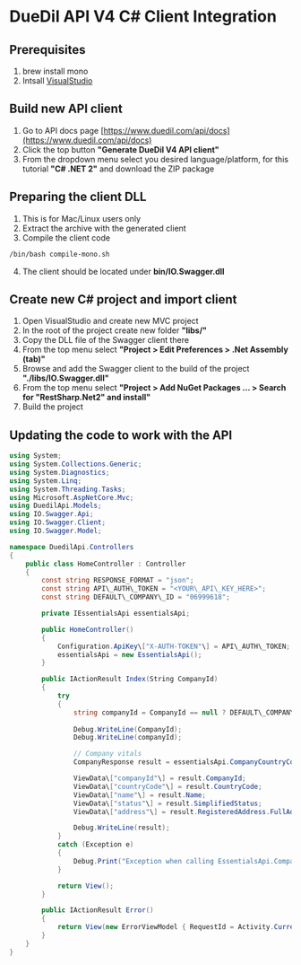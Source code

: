 # DueDil API V4 C# Client Integration

Prerequisites
-------------
1. brew install mono
2. Intsall [VisualStudio](https://docs.microsoft.com/en-us/visualstudio/mac/installation)

Build new API client
--------------------

1.  Go to API docs page [https://www.duedil.com/api/docs](https://www.duedil.com/api/docs)
2.  Click the top button **"Generate DueDil V4 API client"**
3.  From the dropdown menu select you desired language/platform, for this tutorial **"C# .NET 2"** and download the ZIP package

Preparing the client DLL
------------------------

1.  This is for Mac/Linux users only
2.  Extract the archive with the generated client
3.  Compile the client code  
      
```bash
/bin/bash compile-mono.sh
```      
    
4.  The client should be located under **bin/IO.Swagger.dll**

Create new C# project and import client
---------------------------------------

1.  Open VisualStudio and create new MVC project
2.  In the root of the project create new folder **"libs/"**
3.  Copy the DLL file of the Swagger client there
4.  From the top menu select **"Project > Edit Preferences > .Net Assembly (tab)"**
5.  Browse and add the Swagger client to the build of the project **"./libs/IO.Swagger.dll"**
6.  From the top menu select **"Project > Add NuGet Packages ... > Search for "RestSharp.Net2" and install"**
7.  Build the project

Updating the code to work with the API
--------------------------------------
```csharp
using System;
using System.Collections.Generic;
using System.Diagnostics;
using System.Linq;
using System.Threading.Tasks;
using Microsoft.AspNetCore.Mvc;
using DuedilApi.Models;
using IO.Swagger.Api;
using IO.Swagger.Client;
using IO.Swagger.Model;

namespace DuedilApi.Controllers
{ 
    public class HomeController : Controller
    {
        const string RESPONSE_FORMAT = "json";
        const string API\_AUTH\_TOKEN = "<YOUR\_API\_KEY_HERE>";
        const string DEFAULT\_COMPANY\_ID = "06999618";

        private IEssentialsApi essentialsApi;

        public HomeController() 
        {
            Configuration.ApiKey\["X-AUTH-TOKEN"\] = API\_AUTH\_TOKEN;
            essentialsApi = new EssentialsApi();
        }

        public IActionResult Index(String CompanyId)
        {
            try
            {
                string companyId = CompanyId == null ? DEFAULT\_COMPANY\_ID: CompanyId;
            
                Debug.WriteLine(CompanyId);
                Debug.WriteLine(companyId);

                // Company vitals
                CompanyResponse result = essentialsApi.CompanyCountryCodeCompanyIdFormatGet("gb", companyId, RESPONSE_FORMAT);

                ViewData\["companyId"\] = result.CompanyId;
                ViewData\["countryCode"\] = result.CountryCode;
                ViewData\["name"\] = result.Name;
                ViewData\["status"\] = result.SimplifiedStatus;
                ViewData\["address"\] = result.RegisteredAddress.FullAddress;

                Debug.WriteLine(result);
            }
            catch (Exception e)
            {
                Debug.Print("Exception when calling EssentialsApi.CompanyCountryCodeCompanyIdFormatGet: " + e.Message);
            }

            return View();
        }

        public IActionResult Error()
        {
            return View(new ErrorViewModel { RequestId = Activity.Current?.Id ?? HttpContext.TraceIdentifier });
        }
    }
}
```

